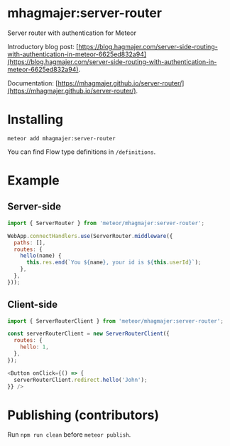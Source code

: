 # mhagmajer:server-router
Server router with authentication for Meteor

Introductory blog post:
[https://blog.hagmajer.com/server-side-routing-with-authentication-in-meteor-6625ed832a94](https://blog.hagmajer.com/server-side-routing-with-authentication-in-meteor-6625ed832a94).

Documentation: [https://mhagmajer.github.io/server-router/](https://mhagmajer.github.io/server-router/).

# Installing

`meteor add mhagmajer:server-router`

You can find Flow type definitions in `/definitions`.

# Example

## Server-side

```js
import { ServerRouter } from 'meteor/mhagmajer:server-router';

WebApp.connectHandlers.use(ServerRouter.middleware({
  paths: [],
  routes: {
    hello(name) {
      this.res.end(`You ${name}, your id is ${this.userId}`);
    },
  },
}));
```

## Client-side

```js
import { ServerRouterClient } from 'meteor/mhagmajer:server-router';

const serverRouterClient = new ServerRouterClient({
  routes: {
    hello: 1,
  },
});

<Button onClick={() => {
  serverRouterClient.redirect.hello('John');  
}} />
```

# Publishing (contributors)

Run `npm run clean` before `meteor publish`.
